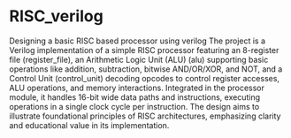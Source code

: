 # RISC_verilog
Designing a basic RISC based processor using verilog
The project is a Verilog implementation of a simple RISC processor featuring an 8-register file (register_file), an Arithmetic Logic Unit (ALU) (alu) supporting basic operations like addition, subtraction, bitwise AND/OR/XOR, and NOT, and a Control Unit (control_unit) decoding opcodes to control register accesses, ALU operations, and memory interactions. Integrated in the processor module, it handles 16-bit wide data paths and instructions, executing operations in a single clock cycle per instruction. The design aims to illustrate foundational principles of RISC architectures, emphasizing clarity and educational value in its implementation.
[](RISC_Processor_Schematic.png)
